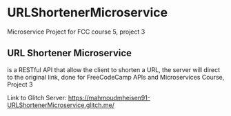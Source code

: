 # URLShortenerMicroservice

Microservice Project for FCC course 5, project 3

## URL Shortener Microservice

is a RESTful API that allow the client to shorten a URL, the server will
direct to the original link, done for
FreeCodeCamp APIs and Microservices Course, Project 3

Link to Glitch Server:
https://mahmoudmheisen91-URLShortenerMicroservice.glitch.me/
